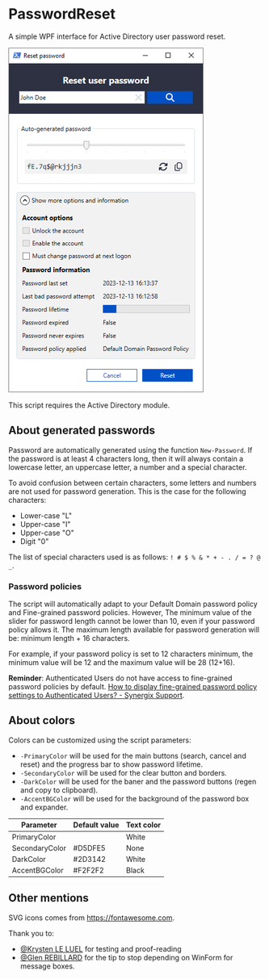 ﻿# PasswordReset

A simple WPF interface for Active Directory user password reset.

![A preview of the UI](image.png)

This script requires the Active Directory module.

## About generated passwords

Password are automatically generated using the function `New-Password`. If the password is at least 4 characters long, then it will always contain a lowercase letter, an uppercase letter, a number and a special character.

To avoid confusion between certain characters, some letters and numbers are not used for password generation. This is the case for the following characters:

- Lower-case "L"
- Upper-case "I"
- Upper-case "O"
- Digit "0"

The list of special characters used is as follows: `! # $ % & * + - . / = ? @ _`.

### Password policies

The script will automatically adapt to your Default Domain password policy and Fine-grained password policies. However, The minimum value of the slider for password length cannot be lower than 10, even if your password policy allows it. The maximum length available for password generation will be: minimum length + 16 characters.

For example, if your password policy is set to 12 characters minimum, the minimum value will be 12 and the maximum value will be 28 (12+16).

**Reminder**: Authenticated Users do not have access to fine-grained password policies by default. [How to display fine-grained password policy settings to Authenticated Users? - Synergix Support](https://synergixdesk.zendesk.com/hc/en-us/articles/202927708-How-to-display-fine-grained-password-policy-settings-to-Authenticated-Users-).

## About colors

Colors can be customized using the script parameters:

- `-PrimaryColor` will be used for the main buttons (search, cancel and reset) and the progress bar to show password lifetime.
- `-SecondaryColor` will be used for the clear button and borders.
- `-DarkColor` will be used for the baner and the password buttons (regen and copy to clipboard).
- `-AccentBGColor` will be used for the background of the password box and expander.

Parameter | Default value | Text color
--------- | ------------- | ----------
PrimaryColor | | White
SecondaryColor | #D5DFE5 | None
DarkColor | #2D3142 | White
AccentBGColor | #F2F2F2 | Black

## Other mentions

SVG icons comes from <https://fontawesome.com>.

Thank you to:

- [@Krysten LE LUEL](https://www.linkedin.com/in/krysten-le-luel-2348a9220/) for testing and proof-reading
- [@Glen REBILLARD](https://www.linkedin.com/in/glen-rebillard-ab89a854/) for the tip to stop depending on WinForm for message boxes.
